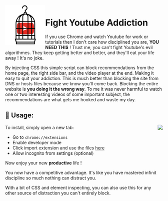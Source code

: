 <img align="left" src="https://raw.githubusercontent.com/MarouaneRag/FightYoutubeAddiction/master/icons/128.png">

# Fight Youtube Addiction


If you use Chrome and watch Youtube for work or tutorials then I don't care how disciplined you are, **YOU NEED THIS** ! Trust me, you can't fight Youtube's evil algorithmes. They keep getting better and better, and they'll eat your life away ! It's no joke.

By injecting CSS this simple script can block recommendations from the home page, the right side bar, and the video player at the end. Making it easy to quit your addiction. This is much better than blocking the site from DNS or hosts files because we know you'll come back. Blocking the entire website is **you doing it the wrong way**. To me it was never harmful to watch one or two interesting videos of some important subject, the recommendations are what gets me hooked and waste my day.

## 🔌 Usage:

<img align="right" src="http://image.noelshack.com/fichiers/2018/19/6/1526093905-freedom.jpg">

To install, simply open a new tab:

- Go to  `chrome://extensions`
- Enable developer mode
- Click import extension and use the files [here](https://github.com/MarouaneRag/FightYoutubeAddiction/archive/master.zip)
- Allow incognito from settings (optional)


Now enjoy your new **productive** life !

You now have a competitive advantage. It's like you have mastered infinit discipline so much nothing can distract you.

With a bit of CSS and element inspecting, you can also use this for any other source of distraction you can't entirely block.
